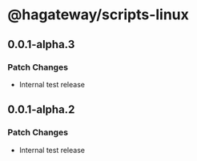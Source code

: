 # @hagateway/scripts-linux

## 0.0.1-alpha.3

### Patch Changes

- Internal test release

## 0.0.1-alpha.2

### Patch Changes

- Internal test release
